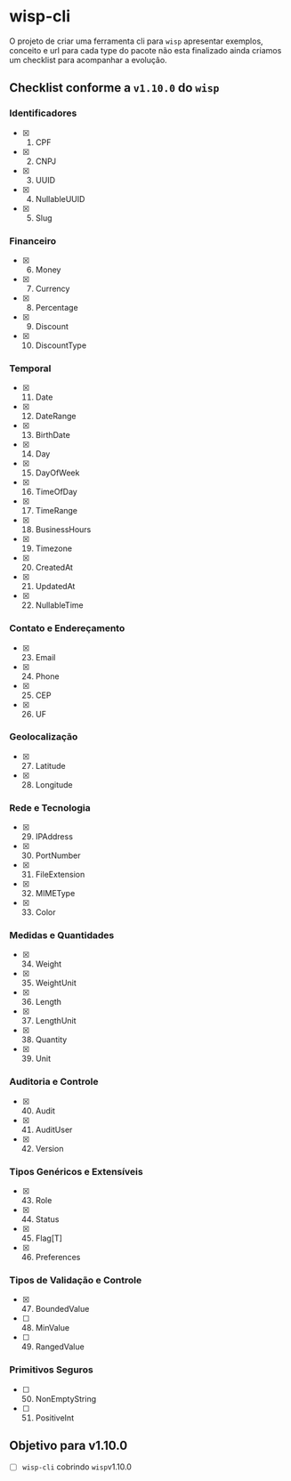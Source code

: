 # wisp-cli

O projeto de criar uma ferramenta cli para `wisp` apresentar exemplos, conceito e url para cada type do pacote não esta finalizado ainda criamos um checklist para acompanhar a evolução.

## Checklist conforme a `v1.10.0` do `wisp`

### Identificadores
- [x] 1. CPF
- [x] 2. CNPJ
- [x] 3. UUID
- [x] 4. NullableUUID
- [x] 5. Slug

### Financeiro
- [x] 6. Money
- [x] 7. Currency
- [x] 8. Percentage
- [x] 9. Discount
- [x] 10. DiscountType

### Temporal
- [x] 11. Date
- [x] 12. DateRange
- [x] 13. BirthDate
- [x] 14. Day
- [x] 15. DayOfWeek
- [x] 16. TimeOfDay
- [x] 17. TimeRange
- [x] 18. BusinessHours
- [x] 19. Timezone
- [x] 20. CreatedAt
- [x] 21. UpdatedAt
- [x] 22. NullableTime

### Contato e Endereçamento
- [x] 23. Email
- [x] 24. Phone
- [x] 25. CEP
- [x] 26. UF

### Geolocalização
- [x] 27. Latitude
- [x] 28. Longitude

### Rede e Tecnologia
- [x] 29. IPAddress
- [x] 30. PortNumber
- [x] 31. FileExtension
- [x] 32. MIMEType
- [x] 33. Color

### Medidas e Quantidades
- [x] 34. Weight
- [x] 35. WeightUnit
- [x] 36. Length
- [x] 37. LengthUnit
- [x] 38. Quantity
- [x] 39. Unit

### Auditoria e Controle
- [x] 40. Audit
- [x] 41. AuditUser
- [x] 42. Version

### Tipos Genéricos e Extensíveis
- [x] 43. Role
- [x] 44. Status
- [x] 45. Flag[T]
- [x] 46. Preferences

### Tipos de Validação e Controle
- [x] 47. BoundedValue
- [ ] 48. MinValue
- [ ] 49. RangedValue

### Primitivos Seguros
- [ ] 50. NonEmptyString
- [ ] 51. PositiveInt

## Objetivo para v1.10.0

- [ ] `wisp-cli` cobrindo `wisp`v1.10.0

